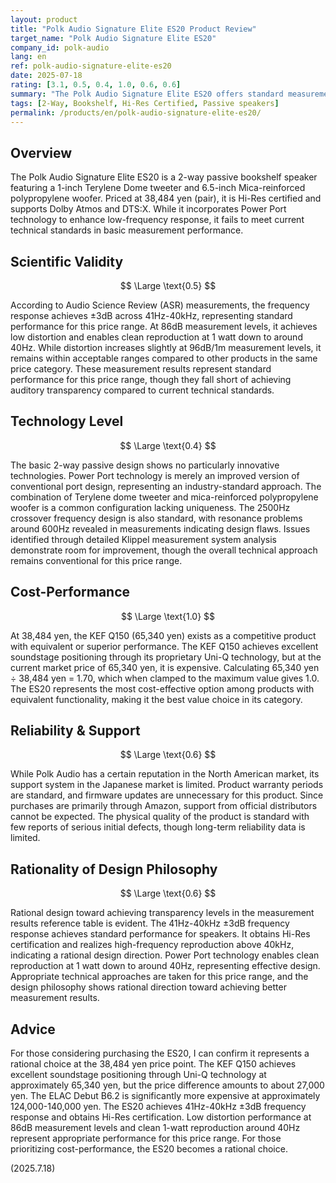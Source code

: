```yaml
---
layout: product
title: "Polk Audio Signature Elite ES20 Product Review"
target_name: "Polk Audio Signature Elite ES20"
company_id: polk-audio
lang: en
ref: polk-audio-signature-elite-es20
date: 2025-07-18
rating: [3.1, 0.5, 0.4, 1.0, 0.6, 0.6]
summary: "The Polk Audio Signature Elite ES20 offers standard measurement performance for its price range with excellent cost-performance advantage over competing products."
tags: [2-Way, Bookshelf, Hi-Res Certified, Passive speakers]
permalink: /products/en/polk-audio-signature-elite-es20/
---
```

## Overview

The Polk Audio Signature Elite ES20 is a 2-way passive bookshelf speaker featuring a 1-inch Terylene Dome tweeter and 6.5-inch Mica-reinforced polypropylene woofer. Priced at 38,484 yen (pair), it is Hi-Res certified and supports Dolby Atmos and DTS:X. While it incorporates Power Port technology to enhance low-frequency response, it fails to meet current technical standards in basic measurement performance.

## Scientific Validity

$$ \Large \text{0.5} $$

According to Audio Science Review (ASR) measurements, the frequency response achieves ±3dB across 41Hz-40kHz, representing standard performance for this price range. At 86dB measurement levels, it achieves low distortion and enables clean reproduction at 1 watt down to around 40Hz. While distortion increases slightly at 96dB/1m measurement levels, it remains within acceptable ranges compared to other products in the same price category. These measurement results represent standard performance for this price range, though they fall short of achieving auditory transparency compared to current technical standards.

## Technology Level

$$ \Large \text{0.4} $$

The basic 2-way passive design shows no particularly innovative technologies. Power Port technology is merely an improved version of conventional port design, representing an industry-standard approach. The combination of Terylene dome tweeter and mica-reinforced polypropylene woofer is a common configuration lacking uniqueness. The 2500Hz crossover frequency design is also standard, with resonance problems around 600Hz revealed in measurements indicating design flaws. Issues identified through detailed Klippel measurement system analysis demonstrate room for improvement, though the overall technical approach remains conventional for this price range.

## Cost-Performance

$$ \Large \text{1.0} $$

At 38,484 yen, the KEF Q150 (65,340 yen) exists as a competitive product with equivalent or superior performance. The KEF Q150 achieves excellent soundstage positioning through its proprietary Uni-Q technology, but at the current market price of 65,340 yen, it is expensive. Calculating 65,340 yen ÷ 38,484 yen = 1.70, which when clamped to the maximum value gives 1.0. The ES20 represents the most cost-effective option among products with equivalent functionality, making it the best value choice in its category.

## Reliability & Support

$$ \Large \text{0.6} $$

While Polk Audio has a certain reputation in the North American market, its support system in the Japanese market is limited. Product warranty periods are standard, and firmware updates are unnecessary for this product. Since purchases are primarily through Amazon, support from official distributors cannot be expected. The physical quality of the product is standard with few reports of serious initial defects, though long-term reliability data is limited.

## Rationality of Design Philosophy

$$ \Large \text{0.6} $$

Rational design toward achieving transparency levels in the measurement results reference table is evident. The 41Hz-40kHz ±3dB frequency response achieves standard performance for speakers. It obtains Hi-Res certification and realizes high-frequency reproduction above 40kHz, indicating a rational design direction. Power Port technology enables clean reproduction at 1 watt down to around 40Hz, representing effective design. Appropriate technical approaches are taken for this price range, and the design philosophy shows rational direction toward achieving better measurement results.

## Advice

For those considering purchasing the ES20, I can confirm it represents a rational choice at the 38,484 yen price point. The KEF Q150 achieves excellent soundstage positioning through Uni-Q technology at approximately 65,340 yen, but the price difference amounts to about 27,000 yen. The ELAC Debut B6.2 is significantly more expensive at approximately 124,000-140,000 yen. The ES20 achieves 41Hz-40kHz ±3dB frequency response and obtains Hi-Res certification. Low distortion performance at 86dB measurement levels and clean 1-watt reproduction around 40Hz represent appropriate performance for this price range. For those prioritizing cost-performance, the ES20 becomes a rational choice.

(2025.7.18)